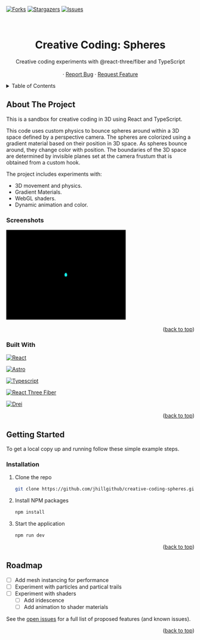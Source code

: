 <a name="readme-top"></a>

[![Forks][forks-shield]][forks-url]
[![Stargazers][stars-shield]][stars-url]
[![Issues][issues-shield]][issues-url]

<br />

<h1 align="center">Creative Coding: Spheres</h1>

  <p align="center">
    Creative coding experiments with @react-three/fiber and TypeScript
    <br />
    <br />
    ·
    <a href="https://github.com/jhillgithub/mystic-marsh/issues">Report Bug</a>
    ·
    <a href="https://github.com/jhillgithub/mystic-marsh/issues">Request Feature</a>
  </p>
</div>

<!-- TABLE OF CONTENTS -->
<details>
  <summary>Table of Contents</summary>
  <ol>
    <li>
      <a href="#about-the-project">About The Project</a>
      <ul>
        <li><a href="#built-with">Built With</a></li>
      </ul>
    </li>
    <li>
      <a href="#getting-started">Getting Started</a>
      <ul>
        <li><a href="#installation">Installation</a></li>
      </ul>
    </li>
    <li><a href="#usage">Usage</a></li>
    <li><a href="#roadmap">Roadmap</a></li>
  </ol>
</details>

## About The Project

This is a sandbox for creative coding in 3D using React and TypeScript.

This code uses custom physics to bounce spheres around within a 3D space defined by a perspective camera. The spheres are colorized using a gradient material based on their position in 3D space. As spheres bounce around, they change color with position. The boundaries of the 3D space are determined by invisible planes set at the camera frustum that is obtained from a custom hook.

The project includes experiments with:

- 3D movement and physics.
- Gradient Materials.
- WebGL shaders.
- Dynamic animation and color.

### Screenshots

![Example][example]

<p align="right">(<a href="#readme-top">back to top</a>)</p>

### Built With

[![React][React.js]][React-url]

[![Astro][Astro.js]][Astro-url]

[![Typescript][Typescript]][Typescript-url]

[![React Three Fiber][@react-three/fiber]][R3F-url]

[![Drei][Drei]][Drei-url]

<p align="right">(<a href="#readme-top">back to top</a>)</p>

## Getting Started

To get a local copy up and running follow these simple example steps.

### Installation

1. Clone the repo
   ```sh
   git clone https://github.com/jhillgithub/creative-coding-spheres.git
   ```
2. Install NPM packages
   ```sh
   npm install
   ```
3. Start the application
   ```sh
   npm run dev
   ```

<p align="right">(<a href="#readme-top">back to top</a>)</p>

## Roadmap

- [ ] Add mesh instancing for performance
- [ ] Experiment with particles and partical trails
- [ ] Experiment with shaders
  - [ ] Add iridescence
  - [ ] Add animation to shader materials

See the [open issues](https://github.com/jhillgithub/creative-coding-spheres/issues) for a full list of proposed features (and known issues).

<p align="right">(<a href="#readme-top">back to top</a>)</p>

<!-- MARKDOWN LINKS & IMAGES -->
<!-- https://www.markdownguide.org/basic-syntax/#reference-style-links -->

[forks-shield]: https://img.shields.io/github/forks/jhillgithub/creative-coding-spheres.svg?style=for-the-badge
[forks-url]: https://github.com/jhillgithub/creative-coding-spheres/network/members
[stars-shield]: https://img.shields.io/github/stars/jhillgithub/creative-coding-spheres.svg?style=for-the-badge
[stars-url]: https://github.com/jhillgithub/creative-coding-spheres/stargazers
[issues-shield]: https://img.shields.io/github/issues/jhillgithub/creative-coding-spheres.svg?style=for-the-badge
[issues-url]: https://github.com/jhillgithub/creative-coding-spheres/issues
[example]: media/spheres.gif
[Astro.js]: https://img.shields.io/badge/astro.js-000000?style=for-the-badge&logo=astrodotjs&logoColor=white
[Astro-url]: https://astro.build/
[React.js]: https://img.shields.io/badge/React-20232A?style=for-the-badge&logo=react&logoColor=61DAFB
[React-url]: https://reactjs.org/
[Typescript]: https://img.shields.io/badge/typescript-000000?style=for-the-badge&logo=typescript&logoColor=white
[Typescript-url]: https://reactjs.org/
[@React-three/fiber]: https://img.shields.io/badge/r3f-000000?style=for-the-badge&logo=r3f&logoColor=white
[R3F-url]: https://github.com/pmndrs/react-three-fiber
[Drei]: https://img.shields.io/badge/drei-000000?style=for-the-badge&logo=drei&logoColor=white
[Drei-url]: https://github.com/pmndrs/drei

